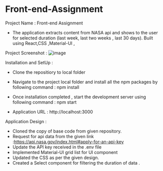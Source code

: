 # Front-end-Assignment

Project Name : Front-end Assignment
 - The application extracts content from NASA api and shows to the user for selected duration (last week, last two weeks , last 30 days).
 Built using React,CSS ,Material-UI ,
 
 Project Screenshot :
 ![image](https://user-images.githubusercontent.com/36810242/112832628-35238c80-90b3-11eb-941c-999af13feceb.png)

 Installation and SetUp :
  - Clone the repositiory to local folder 
  - Navigate to the project local folder and install all the npm packages by following command : npm install 
  - Once installation completed , start the development server using following command : npm start
  
  - Application URL : http://localhost:3000


  Application Design :
  - Cloned the copy of base code from given repository.
  - Request for api data from the given link :https://api.nasa.gov/index.html#apply-for-an-api-key
  - Update the API key received in the .env file 
  - Implemented Material-UI grid list for UI component 
  - Updated the CSS as per the given design.
  - Created a Select component for filtering the duration of data .


  
  
